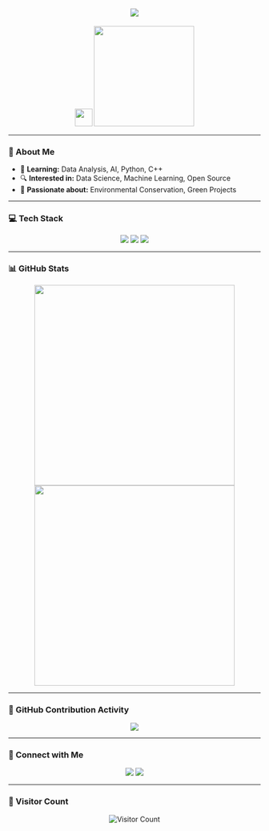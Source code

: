 <h1 align="center">
  <img src="https://readme-typing-svg.herokuapp.com?size=30&color=3498db&center=true&vCenter=true&width=550&lines=Hey+there!+I'm+Avijit+Kapoor+👋;Aspiring+Data+Analyst;AI+Enthusiast;Environmental+Advocate;Open+Source+Contributor" />
</h1>

<p align="center">
  <img src="https://media.giphy.com/media/hvRJCLFzcasrR4ia7z/giphy.gif" width="35">
  <img src="https://github.com/SP-XD/SP-XD/blob/main/images/dev-working_rounded.gif" width="200"/>
</p>

---

### **🚀 About Me**
- 🌱 **Learning:** Data Analysis, AI, Python, C++
- 🔍 **Interested in:** Data Science, Machine Learning, Open Source
- 🌿 **Passionate about:** Environmental Conservation, Green Projects

---

### **💻 Tech Stack**
<p align="center">
  <img src="https://img.shields.io/badge/C++-blue.svg?style=for-the-badge&logo=c%2B%2B&logoColor=white">
  <img src="https://img.shields.io/badge/Python-yellow.svg?style=for-the-badge&logo=python&logoColor=white">
  <img src="https://img.shields.io/badge/DataScience-pink.svg?style=for-the-badge&logo=jupyter&logoColor=white">
</p>

---

### **📊 GitHub Stats**
<p align="center">
  <img src="https://github-readme-stats.vercel.app/api?username=YourGitHubUsername&show_icons=true&theme=radical" width="400"/>
  <img src="https://github-readme-streak-stats.herokuapp.com/?user=YourGitHubUsername&theme=tokyonight" width="400"/>
</p>

---


### **🎯 GitHub Contribution Activity**
<p align="center">
  <img src="https://github-readme-activity-graph.vercel.app/graph?username=YourGitHubUsername&theme=react-dark" />
</p>

---

### **🔗 Connect with Me**
<p align="center">
  <a href="https://github.com/YourGitHubUsername"><img src="https://img.shields.io/github/followers/YourGitHubUsername?style=social"></a>
  <a href="https://www.linkedin.com/in/yourlinkedin/"><img src="https://img.shields.io/badge/LinkedIn-blue?style=flat&logo=linkedin"></a>
</p>

---

### **📌 Visitor Count**
<p align="center">
  <img src="https://visitor-badge.glitch.me/badge?page_id=YourGitHubUsername.YourGitHubUsername" alt="Visitor Count"/>
</p>

